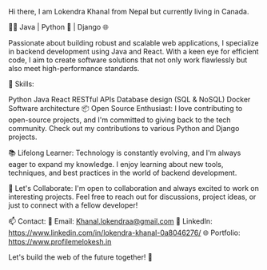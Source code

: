 Hi there, I am Lokendra Khanal from Nepal but currently living in Canada.

👨‍💻 Java | Python 🐍 | Django 🌐

Passionate about building robust and scalable web applications, I specialize in backend development using Java and React. With a keen eye for efficient code, I aim to create software solutions that not only work flawlessly but also meet high-performance standards.

🔧 Skills:

Python
Java
React
RESTful APIs
Database design (SQL & NoSQL)
Docker
Software architecture
📦 Open Source Enthusiast: I love contributing to open-source projects, and I'm committed to giving back to the tech community. Check out my contributions to various Python and Django projects.

📚 Lifelong Learner: Technology is constantly evolving, and I'm always eager to expand my knowledge. I enjoy learning about new tools, techniques, and best practices in the world of backend development.

🌟 Let's Collaborate: I'm open to collaboration and always excited to work on interesting projects. Feel free to reach out for discussions, project ideas, or just to connect with a fellow developer!

📫 Contact: 📧 Email: Khanal.lokendraa@gmail.com 💼 LinkedIn: https://www.linkedin.com/in/lokendra-khanal-0a8046276/ 🌐 Portfolio: https://www.profilemelokesh.in

Let's build the web of the future together! 🚀
